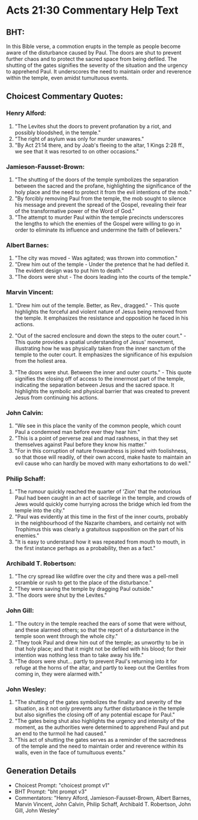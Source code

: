 # Acts 21:30 Commentary Help Text

## BHT:
In this Bible verse, a commotion erupts in the temple as people become aware of the disturbance caused by Paul. The doors are shut to prevent further chaos and to protect the sacred space from being defiled. The shutting of the gates signifies the severity of the situation and the urgency to apprehend Paul. It underscores the need to maintain order and reverence within the temple, even amidst tumultuous events.

## Choicest Commentary Quotes:
### Henry Alford:
1. "The Levites shut the doors to prevent profanation by a riot, and possibly bloodshed, in the temple."
2. "The right of asylum was only for murder unawares."
3. "By Act 21:14 there, and by Joab's fleeing to the altar, 1 Kings 2:28 ff., we see that it was resorted to on other occasions."

### Jamieson-Fausset-Brown:
1. "The shutting of the doors of the temple symbolizes the separation between the sacred and the profane, highlighting the significance of the holy place and the need to protect it from the evil intentions of the mob."
2. "By forcibly removing Paul from the temple, the mob sought to silence his message and prevent the spread of the Gospel, revealing their fear of the transformative power of the Word of God."
3. "The attempt to murder Paul within the temple precincts underscores the lengths to which the enemies of the Gospel were willing to go in order to eliminate its influence and undermine the faith of believers."

### Albert Barnes:
1. "The city was moved - Was agitated; was thrown into commotion."
2. "Drew him out of the temple - Under the pretence that he had defiled it. The evident design was to put him to death."
3. "The doors were shut - The doors leading into the courts of the temple."

### Marvin Vincent:
1. "Drew him out of the temple. Better, as Rev., dragged." - This quote highlights the forceful and violent nature of Jesus being removed from the temple. It emphasizes the resistance and opposition he faced in his actions.

2. "Out of the sacred enclosure and down the steps to the outer court." - This quote provides a spatial understanding of Jesus' movement, illustrating how he was physically taken from the inner sanctum of the temple to the outer court. It emphasizes the significance of his expulsion from the holiest area.

3. "The doors were shut. Between the inner and outer courts." - This quote signifies the closing off of access to the innermost part of the temple, indicating the separation between Jesus and the sacred space. It highlights the symbolic and physical barrier that was created to prevent Jesus from continuing his actions.

### John Calvin:
1. "We see in this place the vanity of the common people, which count Paul a condemned man before ever they hear him."
2. "This is a point of perverse zeal and mad rashness, in that they set themselves against Paul before they know his matter."
3. "For in this corruption of nature frowardness is joined with foolishness, so that those will readily, of their own accord, make haste to maintain an evil cause who can hardly be moved with many exhortations to do well."

### Philip Schaff:
1. "The rumour quickly reached the quarter of 'Zion' that the notorious Paul had been caught in an act of sacrilege in the temple, and crowds of Jews would quickly come hurrying across the bridge which led from the temple into the city."
2. "Paul was evidently at this time in the first of the inner courts, probably in the neighbourhood of the Nazarite chambers, and certainly not with Trophimus this was clearly a gratuitous supposition on the part of his enemies."
3. "It is easy to understand how it was repeated from mouth to mouth, in the first instance perhaps as a probability, then as a fact."

### Archibald T. Robertson:
1. "The cry spread like wildfire over the city and there was a pell-mell scramble or rush to get to the place of the disturbance." 
2. "They were saving the temple by dragging Paul outside." 
3. "The doors were shut by the Levites."

### John Gill:
1. "The outcry in the temple reached the ears of some that were without, and these alarmed others; so that the report of a disturbance in the temple soon went through the whole city." 
2. "They took Paul and drew him out of the temple; as unworthy to be in that holy place; and that it might not be defiled with his blood; for their intention was nothing less than to take away his life."
3. "The doors were shut... partly to prevent Paul's returning into it for refuge at the horns of the altar, and partly to keep out the Gentiles from coming in, they were alarmed with."

### John Wesley:
1. "The shutting of the gates symbolizes the finality and severity of the situation, as it not only prevents any further disturbance in the temple but also signifies the closing off of any potential escape for Paul."
2. "The gates being shut also highlights the urgency and intensity of the moment, as the authorities were determined to apprehend Paul and put an end to the turmoil he had caused."
3. "This act of shutting the gates serves as a reminder of the sacredness of the temple and the need to maintain order and reverence within its walls, even in the face of tumultuous events."


## Generation Details
- Choicest Prompt: "choicest prompt v1"
- BHT Prompt: "bht prompt v3"
- Commentators: "Henry Alford, Jamieson-Fausset-Brown, Albert Barnes, Marvin Vincent, John Calvin, Philip Schaff, Archibald T. Robertson, John Gill, John Wesley"
